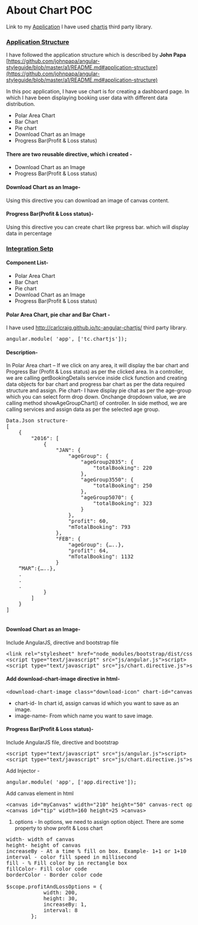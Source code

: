 # About Chart POC
Link to my [Application](http://shashikant.netlify.com)
I have used <a href="https://github.com/chartjs/Chart.js" targat="_blank">chartjs</a> third party library.

### <u>Application Structure</u>

I have followed the application structure which is described by **John Papa** [https://github.com/johnpapa/angular-styleguide/blob/master/a1/README.md#application-structure](https://github.com/johnpapa/angular-styleguide/blob/master/a1/README.md#application-structure)

In this poc application, I have use chart is for creating a dashboard page. In which I have been displaying booking user data with different data distribution.

*   Polar Area Chart
*   Bar Chart
*   Pie chart
*   Download Chart as an Image
*   Progress Bar(Profit & Loss status)

#### There are two reusable directive, which i created -

*   Download Chart as an Image
*   Progress Bar(Profit & Loss status)

#### Download Chart as an Image-

Using this directive you can download an image of canvas content.

#### Progress Bar(Profit & Loss status)-

Using this directive you can create chart like prgress bar. which will display data in percentage

### <u>Integration Setp</u>

#### Component List-

*   Polar Area Chart
*   Bar Chart
*   Pie chart
*   Download Chart as an Image
*   Progress Bar(Profit & Loss status)

#### Polar Area Chart, pie char and Bar Chart -

I have used http://carlcraig.github.io/tc-angular-chartjs/ third party library.

<pre>angular.module( 'app', ['tc.chartjs']);</pre>

#### Description-

In Polar Area chart – If we click on any area, it will display the bar chart and Progress Bar (Profit & Loss status) as per the clicked area. In a controller, we are calling getBookingDetails service inside click function and creating data objects for bar chart and progress bar chart as per the data required structure and assign. Pie chart- I have display pie chat as per the age-group which you can select form drop down. Onchange dropdown value, we are calling method showAgeGroupChart() of controller. In side method, we are calling services and assign data as per the selected age group.

<pre>
Data.Json structure-
[
    {
        "2016": [
            {
                "JAN": {
                    "ageGroup": {
                        "ageGroup2035": {
                            "totalBooking": 220
                        },
                        "ageGroup3550": {
                            "totalBooking": 250
                        },
                        "ageGroup5070": {
                            "totalBooking": 323
                        }
                    },
                    "profit": 60,
                    "mTotalBooking": 793
                },
                "FEB": {
                    "ageGroup": {…..},
                    "profit": 64,
                    "mTotalBooking": 1132
                }
	“MAR”:{…..},
	.
	.	
	.
            }
        ]
    }
]

</pre>

#### Download Chart as an Image-

Include AngularJS, directive and bootstrap file

<pre><<span>link</span> <span>rel</span>=<span class="pl-s"><span>"</span>stylesheet<span>"</span></span> <span>href</span>=<span class="pl-s"><span>"</span>node_modules/bootstrap/dist/css/bootstrap.min.css<span>"</span></span>></<span>link</span>>
<<span>script</span> <span>type</span>=<span class="pl-s"><span>"</span>text/javascript<span>"</span></span> <span>src</span>=<span class="pl-s"><span>"</span>js/angular.js<span>"</span></span>></<span>script</span>>
<<span>script</span> <span>type</span>=<span class="pl-s"><span>"</span>text/javascript<span>"</span></span> <span>src</span>=<span class="pl-s"><span>"</span>js/chart.directive.js<span>"</span></span>></<span>script</span>>
</pre>

#### Add download-chart-image directive in html-

<pre><<span>download-chart-image</span> class="download-icon" chart-id="canvas1" image-name="booking-count-chart.png"></<span>download-chart-image</span>>
</pre>

*   chart-id- In chart id, assign canvas id which you want to save as an image.
*   image-name- From which name you want to save image.

#### Progress Bar(Profit & Loss status)-

Include AngularJS file, directive and bootstrap

<pre><<span>script</span> <span>type</span>=<span class="pl-s"><span>"</span>text/javascript<span>"</span></span> <span>src</span>=<span class="pl-s"><span>"</span>js/angular.js<span>"</span></span>></<span>script</span>>
<<span>script</span> <span>type</span>=<span class="pl-s"><span>"</span>text/javascript<span>"</span></span> <span>src</span>=<span class="pl-s"><span>"</span>js/chart.directive.js<span>"</span></span>></<span>script</span>>
</pre>

Add Injector -

<pre>angular.module( 'app', ['app.directive']); </pre>

Add canvas element in html

<pre><<span>canvas</span> id="myCanvas" width="210" height="50" canvas-rect options="profitAndLossOptions"></<span>canvas</span>>
<<span>canvas</span> id="tip" width=160 height=25 ></<span>canvas</span>>
</pre>

1) options - In options, we need to assign option object. There are some property to show profit & Loss chart

<pre>width- width of canvas
height- height of canvas
increaseBy - At a time % fill on box. Example- 1+1 or 1+10 
interval - color fill speed in millisecond
fill - % Fill color by in rectangle box
fillColor- Fill color code
borderColor - Border color code 

$scope.profitAndLossOptions = {
            width: 200,
            height: 30,
            increaseBy: 1,
            interval: 8
        }; 

</pre>
